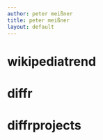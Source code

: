 ```yaml
---
author: peter meißner
title: peter meißner
layout: default
---
```

# wikipediatrend



# diffr



# diffrprojects
